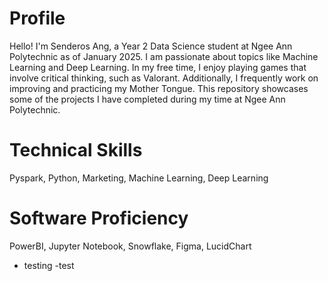 # Profile
Hello! I'm Senderos Ang, a Year 2 Data Science student at Ngee Ann Polytechnic as of January 2025. I am passionate about topics like Machine Learning and Deep Learning. In my free time, I enjoy playing games that involve critical thinking, such as Valorant. Additionally, I frequently work on improving and practicing my Mother Tongue. This repository showcases some of the projects I have completed during my time at Ngee Ann Polytechnic.

# Technical Skills
Pyspark, Python, Marketing, Machine Learning, Deep Learning

# Software Proficiency
PowerBI, Jupyter Notebook, Snowflake, Figma, LucidChart

- testing
  -test
